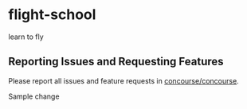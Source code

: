# flight-school
learn to fly

## Reporting Issues and Requesting Features

Please report all issues and feature requests in [concourse/concourse](https://github.com/concourse/concourse/issues).

Sample change
